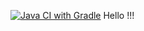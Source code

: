 [![Java CI with Gradle](https://github.com/YuluyaS/BDD/actions/workflows/gradle.yml/badge.svg)](https://github.com/YuluyaS/BDD/actions/workflows/gradle.yml)
Hello !!!